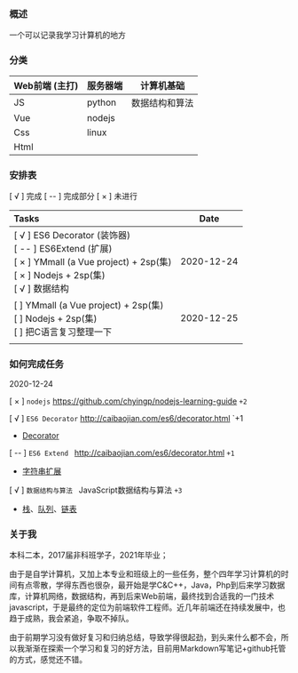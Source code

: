 ### 概述

一个可以记录我学习计算机的地方

### 分类


| Web前端 (主打) | 服务器端 | 计算机基础 |
| ---- | ---- | ---- |
| JS  | python |数据结构和算法|
| Vue  | nodejs ||
| Css  | linux ||
| Html |      ||

### 安排表

[ √ ] 完成   [ -- ] 完成部分  [ × ] 未进行

| Tasks                                                        | Date       |
| :----------------------------------------------------------- | ---------- |
| [ √ ] ES6 Decorator (装饰器)<br />[ -- ] ES6Extend (扩展)<br />[ × ] YMmall (a Vue project) + 2sp(集)<br />[ × ] Nodejs + 2sp(集)<br />[ √ ] 数据结构 | 2020-12-24 |
| [  ]  YMmall (a Vue project) + 2sp(集)<br />[  ]  Nodejs + 2sp(集)<br />[  ]   把C语言复习整理一下 | 2020-12-25 |
|                                                              |            |

### 如何完成任务

2020-12-24

[ × ] `nodejs`  https://github.com/chyingp/nodejs-learning-guide `+2`

[ √ ] `ES6 Decorator` http://caibaojian.com/es6/decorator.html `+1

- [Decorator](./02ES6/04Decorator.md)

[ -- ] `ES6 Extend ` http://caibaojian.com/es6/decorator.html `+1`

- [字符串扩展](./02ES6/051StringExtend.md)

[ √ ] `数据结构与算法 ` JavaScript数据结构与算法 `+3`

* [栈](./03DataCtructure.md/01Stack.md)、[队列](./03DataCtructure.md/02Queue.md)、[链表](./03DataCtructure.md/03LinkedList.md)

### 关于我

本科二本，2017届非科班学子，2021年毕业；

由于是自学计算机，又加上本专业和班级上的一些任务，整个四年学习计算机的时间有点零散，学得东西也很杂，最开始是学C&C++，Java，Php到后来学习数据库，计算机网络，数据结构，再到后来Web前端，最终找到合适我的一门技术javascript，于是最终的定位为前端软件工程师。近几年前端还在持续发展中，也趋于成熟，我会紧追，争取不掉队。

由于前期学习没有做好复习和归纳总结，导致学得很起劲，到头来什么都不会，所以我渐渐在探索一个学习和复习的好方法，目前用Markdown写笔记+github托管的方式，感觉还不错。
